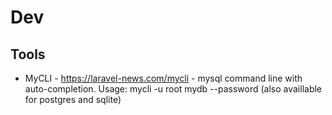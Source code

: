 <!-- TITLE: Dev -->
<!-- SUBTITLE: A quick summary of Dev -->

# Dev
## Tools
* MyCLI - https://laravel-news.com/mycli - mysql command line with auto-completion. Usage: mycli -u root mydb --password (also availlable for postgres and sqlite)